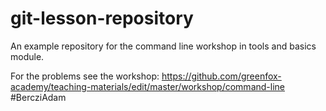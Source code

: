 # git-lesson-repository
An example repository for the command line workshop in tools and basics module.

For the problems see the workshop: https://github.com/greenfox-academy/teaching-materials/edit/master/workshop/command-line
#BercziAdam
